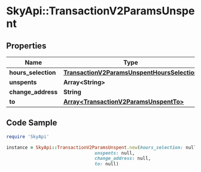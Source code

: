 # SkyApi::TransactionV2ParamsUnspent

## Properties

Name | Type | Description | Notes
------------ | ------------- | ------------- | -------------
**hours_selection** | [**TransactionV2ParamsUnspentHoursSelection**](TransactionV2ParamsUnspentHoursSelection.md) |  | [optional] 
**unspents** | **Array&lt;String&gt;** |  | [optional] 
**change_address** | **String** |  | [optional] 
**to** | [**Array&lt;TransactionV2ParamsUnspentTo&gt;**](TransactionV2ParamsUnspentTo.md) |  | [optional] 

## Code Sample

```ruby
require 'SkyApi'

instance = SkyApi::TransactionV2ParamsUnspent.new(hours_selection: null,
                                 unspents: null,
                                 change_address: null,
                                 to: null)
```


